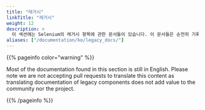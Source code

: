```yaml
---
title: "레거시"
linkTitle: "레거시"
weight: 12
description: >
  이 섹션에는 Selenium의 레거시 항목에 관한 문서들이 있습니다. 이 문서들은 순전히 기록을 남기기 위한 용도로 작성된 것이며, 더 이상 사용되지 않는(deprecated) 컴포넌트들의 사용을 독려하기 위한 것이 아닙니다.
aliases: ["/documentation/ko/legacy_docs/"]
---
```


{{% pageinfo color="warning" %}}
<p class="lead">
   <i class="fas fa-language display-4"></i> 
   Most of the documentation found in this section is still in English.
   Please note we are not accepting pull requests to translate this content
   as translating documentation of legacy components does not add value to
   the community nor the project.
</p>
{{% /pageinfo %}}

